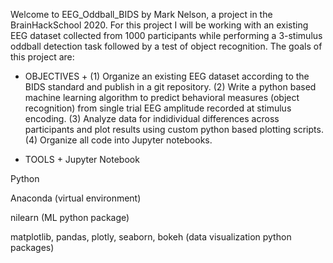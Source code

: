   Welcome to EEG_Oddball_BIDS by Mark Nelson, a project in the BrainHackSchool 2020. For this project I will be working with an existing EEG dataset collected from 1000 participants while performing a
3-stimulus oddball detection task followed by a test of object recognition. The goals of this project are:

+ OBJECTIVES +
(1) Organize an existing EEG dataset according to the BIDS standard and publish in a git repository.
(2) Write a python based machine learning algorithm to predict behavioral measures (object recognition) from single trial EEG amplitude recorded at stimulus encoding.
(3) Analyze data for indidividual differences across participants and plot results using custom python based plotting scripts.
(4) Organize all code into Jupyter notebooks.

+ TOOLS +
Jupyter Notebook 

Python

Anaconda (virtual environment)

nilearn (ML python package)

matplotlib, pandas, plotly, seaborn, bokeh (data visualization python packages)
